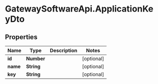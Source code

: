 # GatewaySoftwareApi.ApplicationKeyDto

## Properties
Name | Type | Description | Notes
------------ | ------------- | ------------- | -------------
**id** | **Number** |  | [optional] 
**name** | **String** |  | [optional] 
**key** | **String** |  | [optional] 


